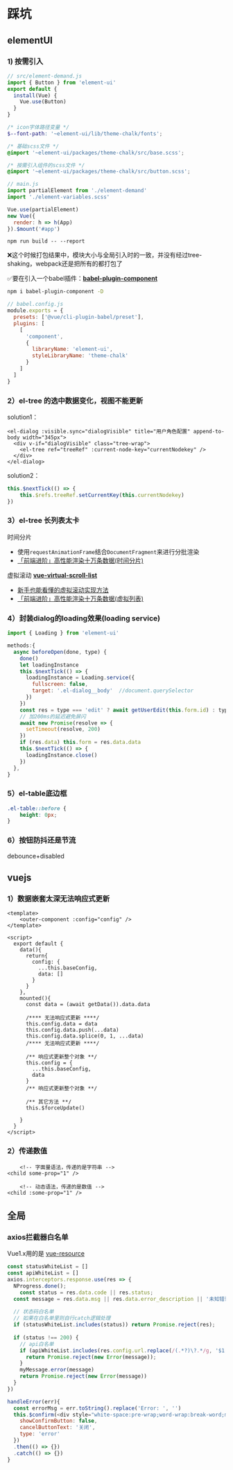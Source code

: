 # 踩坑

## elementUI

### 1) 按需引入

```js
// src/element-demand.js
import { Button } from 'element-ui'
export default {
  install(Vue) {
    Vue.use(Button)
  }
}
```

```scss
/* icon字体路径变量 */
$--font-path: '~element-ui/lib/theme-chalk/fonts';

/* 基础scss文件 */
@import '~element-ui/packages/theme-chalk/src/base.scss';

/* 按需引入组件的scss文件 */
@import '~element-ui/packages/theme-chalk/src/button.scss';
```

```js
// main.js
import partialElement from './element-demand'
import './element-variables.scss'

Vue.use(partialElement)
new Vue({
  render: h => h(App)
}).$mount('#app')
```

`npm run build -- --report`

❌这个时候打包结果中，模块大小与全局引入时的一致，并没有经过tree-shaking，webpack还是把所有的都打包了

✅要在引入一个babel插件：**[babel-plugin-component](https://github.com/ElementUI/babel-plugin-component)**

```bash
npm i babel-plugin-component -D
```

```js
// babel.config.js
module.exports = {
  presets: ['@vue/cli-plugin-babel/preset'],
  plugins: [
    [
      'component',
      {
        libraryName: 'element-ui',
        styleLibraryName: 'theme-chalk'
      }
    ]
  ]
}
```

### 2）el-tree 的选中数据变化，视图不能更新

solution1：

```vue
<el-dialog :visible.sync="dialogVisible" title="用户角色配置" append-to-body width="345px">
  <div v-if="dialogVisible" class="tree-wrap">
    <el-tree ref="treeRef" :current-node-key="currentNodekey" />
  </div>
</el-dialog>
```

solution2：

```js
this.$nextTick(() => {
	this.$refs.treeRef.setCurrentKey(this.currentNodekey)
})
```

### 3）el-tree 长列表太卡

时间分片

- 使用`requestAnimationFrame`结合`DocumentFragment`来进行分批渲染
- [「前端进阶」高性能渲染十万条数据(时间分片)](https://juejin.cn/post/6844903938894872589)

虚拟滚动 **[ vue-virtual-scroll-list](https://github.com/tangbc/vue-virtual-scroll-list)**

- [新手也能看懂的虚拟滚动实现方法](https://juejin.cn/post/6844904183582162957)
- [「前端进阶」高性能渲染十万条数据(虚拟列表)](https://juejin.cn/post/6844903982742110216)

### 4）封装dialog的loading效果(loading service)

```js
import { Loading } from 'element-ui'

methods:{
  async beforeOpen(done, type) {
    done()
    let loadingInstance
    this.$nextTick(() => {
      loadingInstance = Loading.service({
        fullscreen: false,
        target: '.el-dialog__body'	//document.querySelector
      })
    })
    const res = type === 'edit' ? await getUserEdit(this.form.id) : type === 'view' ? await getUser(this.form.id) : {}
    // 加200ms的延迟避免屏闪
    await new Promise(resolve => {
      setTimeout(resolve, 200)
    })
    if (res.data) this.form = res.data.data
    this.$nextTick(() => {
      loadingInstance.close()
    })
  },
}
```

### 5）el-table底边框

```css
.el-table::before {
	height: 0px;
}
```

### 6）按钮防抖还是节流

debounce+disabled

## vuejs

### 1）数据嵌套太深无法响应式更新

```vue
<template>
	<outer-component :config="config" />
</template>

<script>
  export default {
    data(){
      return{
        config: {
          ...this.baseConfig,
          data: []
        }
      }
    },
    mounted(){
      const data = (await getData()).data.data
      
      /**** 无法响应式更新 ****/
      this.config.data = data
      this.config.data.push(...data)
      this.config.data.splice(0, 1, ...data)
      /**** 无法响应式更新 ****/
      
      /** 响应式更新整个对象 **/
      this.config = {
        ...this.baseConfig,
        data
      }
      /** 响应式更新整个对象 **/
      
      /** 其它方法 **/
      this.$forceUpdate()
      
    }
  }
</script>
```

### 2）传递数值

```vue
	<!-- 字面量语法，传递的是字符串 -->
<child some-prop="1" />

	<!-- 动态语法，传递的是数值 -->
<child :some-prop="1" />
```



## 全局

### axios拦截器白名单

Vue1.x用的是 [vue-resource](https://npmjs.com/package/vue-resource) 

```js
const statusWhiteList = []
const apiWhiteList = []
axios.interceptors.response.use(res => {
  NProgress.done();
	const status = res.data.code || res.status;
  const message = res.data.msg || res.data.error_description || '未知错误';
  
  // 状态码白名单
  // 如果在白名单里则自行catch逻辑处理
  if (statusWhiteList.includes(status)) return Promise.reject(res);
  
  if (status !== 200) {
    // api白名单
    if (apiWhiteList.includes(res.config.url.replace(/(.*?)\?.*/g, '$1'))){
      return Promise.reject(new Error(message));
    }
    myMessage.error(message)
    return Promise.reject(new Error(message))
  }
})
```

```js
handleError(err){
  const errorMsg = err.toString().replace('Error: ', '')
  this.$confirm(<div style="white-space:pre-wrap;word-wrap:break-word;max-height:800px;overflow:scroll;">{errorMsg}</div>, '错误提示', {
    showConfirmButton: false,
    cancelButtonText: '关闭',
    type: 'error'
  })
  .then(() => {})
  .catch(() => {})
}
```

